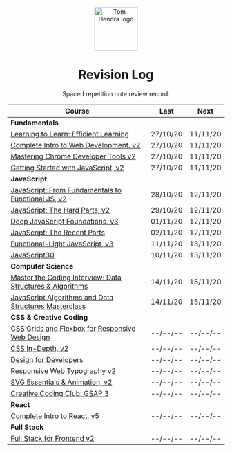<div align=center>
<img alt="Tom Hendra logo" src="https://res.cloudinary.com/tomhendra/image/upload/v1567091669/tomhendra-logo/tomhendra-logo-round-1024.png" width="100" />
<h1>Revision Log</h1>
<p>Spaced repetition note review record.</p>
</div>

| Course                                                                                                                   | Last     | Next     |
| ------------------------------------------------------------------------------------------------------------------------ | -------- | -------- |
| **Fundamentals**                                                                                                         |          |          |
| [Learning to Learn: Efficient Learning](10-learning-to-learn)                                                            | 27/10/20 | 11/11/20 |
| [Complete Intro to Web Development, v2](14-fem-beginner/1-complete-intro-to-web-development-v2)                          | 27/10/20 | 11/11/20 |
| [Mastering Chrome Developer Tools v2](14-fem-beginner/5-mastering-chrome-developer-tools-v2)                             | 27/10/20 | 11/11/20 |
| [Getting Started with JavaScript, v2](14-fem-beginner/2-getting-started-with-javascript-v2)                              | 27/10/20 | 11/11/20 |
| **JavaScript**                                                                                                           |          |          |
| [JavaScript: From Fundamentals to Functional JS, v2](14-fem-beginner/4-javascript-from-fundamentals-to-functional-js-v2) | 28/10/20 | 12/11/20 |
| [JavaScript: The Hard Parts, v2](15-fem-professional/1-javascript-the-hard-parts-v2)                                     | 29/10/20 | 12/11/20 |
| [Deep JavaScript Foundations, v3](15-fem-professional/2-deep-javascript-foundations-v3)                                  | 01/11/20 | 12/11/20 |
| [JavaScript: The Recent Parts](15-fem-professional/3-javascript-the-recent-parts)                                        | 02/11/20 | 12/11/20 |
| [Functional-Light JavaScript, v3](15-fem-professional/5-functional-light-javascript-v3)                                  | 11/11/20 | 13/11/20 |
| [JavaScript30](18-javascript30)                                                                                          | 10/11/20 | 13/11/20 |
| **Computer Science**                                                                                                     |          |          |
| [Master the Coding Interview: Data Structures & Algorithms](11-master-the-coding-interview)                              | 14/11/20 | 15/11/20 |
| [JavaScript Algorithms and Data Structures Masterclass](3-algorithms-and-data-structures)                                | 14/11/20 | 15/11/20 |
| **CSS & Creative Coding**                                                                                                |          |          |
| [CSS Grids and Flexbox for Responsive Web Design](14-fem-beginner/3-css-grids-and-flexbox-for-responsive-web-design)     | --/--/-- | --/--/-- |
| [CSS In-Depth, v2](15-fem-professional/6-css-in-depth-v2)                                                                | --/--/-- | --/--/-- |
| [Design for Developers](16-fem-design-to-code/1-design-for-developers)                                                   | --/--/-- | --/--/-- |
| [Responsive Web Typography v2](16-fem-design-to-code/2-responsive-web-typography-v2)                                     | --/--/-- | --/--/-- |
| [SVG Essentials & Animation, v2](16-fem-design-to-code/3-svg-essentials-and-animation-v2)                                | --/--/-- | --/--/-- |
| [Creative Coding Club: GSAP 3](17-ccc-gsap-3)                                                                            | --/--/-- | --/--/-- |
| **React**                                                                                                                |          |          |
| [Complete Intro to React, v5](15-fem-professional/)                                                                      | --/--/-- | --/--/-- |
| **Full Stack**                                                                                                           |          |          |
| [Full Stack for Frontend v2](15-fem-professional/7-full-stack-for-front-end-engineers-v2)                                | --/--/-- | --/--/-- |
